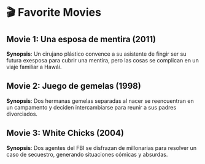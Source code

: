 # 🎬 Favorite Movies

## Movie 1: Una esposa de mentira (2011)
**Synopsis**: Un cirujano plástico convence a su asistente de fingir ser su futura exesposa para cubrir una mentira, pero las cosas se complican en un viaje familiar a Hawái.

## Movie 2: Juego de gemelas (1998)
**Synopsis**: Dos hermanas gemelas separadas al nacer se reencuentran en un campamento y deciden intercambiarse para reunir a sus padres divorciados.

## Movie 3: White Chicks (2004)
**Synopsis**: Dos agentes del FBI se disfrazan de millonarias para resolver un caso de secuestro, generando situaciones cómicas y absurdas.

